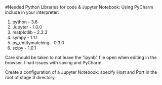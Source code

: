 #Needed Python Libraries for code & Jupyter Notebook:
Using PyCharm include in your interpreter:
1. python - 3.6
1. Jupyter - 1.0.0
1. matplotlib - 2.2.2
1. sympy - 1.1.1
1. py_entitymatching - 0.3.0
1. scipy  - 1.0.1

Care should be taken to not leave the "ipynb" file open when editing in the browser. I had issues with saving and PyCharm.

Create a configuration of a Jupyter Notebook: specify Host and Port in the root of stage 3 directory.